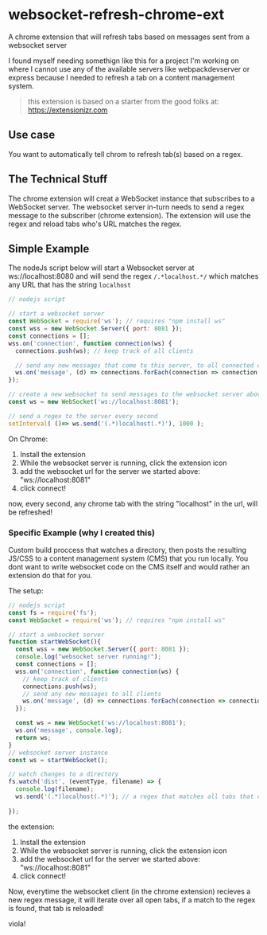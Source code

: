 # websocket-refresh-chrome-ext
A chrome extension that will refresh tabs based on messages sent from a websocket server

I found myself needing somethign like this for a project I'm working on where I cannot use any of the available servers like webpackdevserver or express because I needed to refresh a tab on a content management system.

> this extension is based on a starter from the good folks at: https://extensionizr.com


## Use case
You want to automatically tell chrom to refresh tab(s) based on a regex.

## The Technical Stuff
The chrome extension will creat a WebSocket instance that subscribes to a WebSocket server. The websocket server in-turn needs to send a regex message to the subscriber (chrome extension). The extension will use the regex and reload tabs who's URL matches the regex.


## Simple Example

The nodeJs script below will start a Websocket server at ws://localhost:8080 and will send the regex `/.*localhost.*/` which matches any URL that has the string `localhost`
```js
// nodejs script

// start a websocket server
const WebSocket = require('ws'); // requires "npm install ws"
const wss = new WebSocket.Server({ port: 8081 });
const connections = [];
wss.on('connection', function connection(ws) {
  connections.push(ws); // keep track of all clients

  // send any new messages that come to this server, to all connected clients
  ws.on('message', (d) => connections.forEach(connection => connection.send(d)));
});

// create a new websocket to send messages to the websocket server above
const ws = new WebSocket('ws://localhost:8081');

// send a regex to the server every second
setInterval( ()=> ws.send('(.*)localhost(.*)'), 1000 );

```

On Chrome:
1. Install the extension
2. While the websocket server is running, click the extension icon
3. add the websocket url for the server we started above: "ws://localhost:8081"
4. click connect!


now, every second, any chrome tab with the string "localhost" in the url, will be refreshed!


### Specific Example (why I created this)
Custom build proccess that watches a directory, then posts the resulting JS/CSS to a content management system (CMS) that you run locally. You dont want to write websocket code on the CMS itself and would rather an extension do that for you.

The setup:

```js
// nodejs script
const fs = require('fs');
const WebSocket = require('ws'); // requires "npm install ws"

// start a websocket server
function startWebSocket(){
  const wss = new WebSocket.Server({ port: 8081 });
  console.log("websocket server running!");
  const connections = [];
  wss.on('connection', function connection(ws) {
    // keep track of clients
    connections.push(ws);
    // send any new messages to all clients
    ws.on('message', (d) => connections.forEach(connection => connection.send(d)));
  });

  const ws = new WebSocket('ws://localhost:8081');
  ws.on('message', console.log);
  return ws;
}
// websocket server instance
const ws = startWebSocket();

// watch changes to a directory
fs.watch('dist', (eventType, filename) => {
  console.log(filename);
  ws.send('(.*)localhost(.*)'); // a regex that matches all tabs that contain the string "localhost"
  
});

```

the extension:
1. Install the extension
2. While the websocket server is running, click the extension icon
3. add the websocket url for the server we started above: "ws://localhost:8081"
4. click connect!

Now, everytime the websocket client (in the chrome extension) recieves a new regex message, it will iterate over all open tabs, if a match to the regex is found, that tab is reloaded!

viola!
